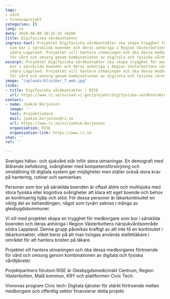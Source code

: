 ```yaml
---
tags:
- vård
- Vinnovaprojekt
categories: []
lang: sv
date: 2020-06-08 10:25:33 +0200
title: Digifysiska vårdkontakter
ingress-text: Projektet Digifysiska vårdkontakter ska skapa trygghet för medborgare
  som bor i särskilda boenden och deras anhöriga i Region Västerbottens närsjukvårdsområde
  södra Lappland. Projektet vill hantera utmaningen och öka dessa medborgares förtroende
  för vård och omsorg genom kombinationen av digitala och fysiska vårdtjänster.
excerpt: Projektet Digifysiska vårdkontakter ska skapa trygghet för medborgare som
  bor i särskilda boenden och deras anhöriga i Region Västerbottens närsjukvårdsområde
  södra Lappland. Projektet vill hantera utmaningen och öka dessa medborgares förtroende
  för vård och omsorg genom kombinationen av digitala och fysiska vårdtjänster.
image: "/uploads/kliniker_7_web.jpg"
links:
- title: Digifysiska vårdkontakter | RISE
  url: https://www.ri.se/sv/vad-vi-gor/projekt/digifysiska-vardkontakter-okar-tryggheten-personer-pa-sarskilda-boenden
contact:
- name: Joakim Börjesson
  image: ''
  text: Projektledare
  mail: joakim.borjesson@ri.se
  url: https://www.ri.se/sv/joakim-borjesson
  organisation: RISE
  organisation-link: https://www.ri.se
chat: ''
ref: ''

---
```

Sveriges hälso- och sjukvård står inför stora utmaningar. En demografi med åldrande befolkning, svårigheter med kompetensförsörjning och omställning till digitala system ger möjligheter men ställer också stora krav på hantering, rutiner och samverkan. 

Personer som bor på särskilda boenden är oftast äldre och multisjuka med stora fysiska eller kognitiva svårigheter att klara ett eget boende och behov av kontinuerlig hjälp och stöd. För dessa personer är läkarkontinuitet en viktig del av behandlingen, något som tyvärr saknas i många av glesbygdskommuner.

Vi vill med projektet skapa en trygghet för medborgare som bor i särskilda boenden och deras anhöriga i Region Västerbottens närsjukvårdsområde södra Lappland. Denna grupp påverkas kraftigt av att inte få en kontinuitet i läkarkontakter, vilket beror på att man tvingas använda stafettläkare i området för att hantera bristen på läkare.

Projektet vill hantera utmaningen och öka dessa medborgares förtroende för vård och omsorg genom kombinationen av digitala och fysiska vårdtjänster.

Projektpartners förutom RISE är Glesbygdsmedicinskt Centrum, Region Västerbotten, Malå kommun, KRY och plattformen Civic Tech.

Vinnovas program Civic tech: Digitala tjänster för stärkt förtroende mellan medborgare och offentlig sektor finansierar detta projekt.
